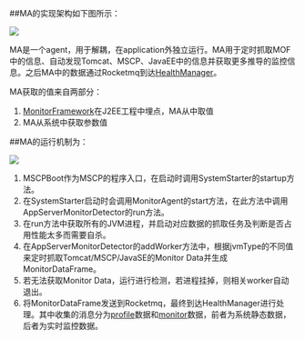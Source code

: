 
##MA的实现架构如下图所示：

![](/assets/ma_01.png)

MA是一个agent，用于解耦，在application外独立运行。MA用于定时抓取MOF中的信息、自动发现Tomcat、MSCP、JavaEE中的信息并获取更多推导的监控信息。之后MA中的数据通过Rocketmq到达[HealthManager](healthmanager)。

MA获取的值来自两部分：
1. [MonitorFramework](moniorframework.md)在J2EE工程中埋点，MA从中取值
2. MA从系统中获取参数值

##MA的运行机制为：

![](/assets/ma_02.png)

1. MSCPBoot作为MSCP的程序入口，在启动时调用SystemStarter的startup方法。
2. 在SystemStarter启动时会调用MonitorAgent的start方法，在此方法中调用AppServerMonitorDetector的run方法。
3. 在run方法中获取所有的JVM进程，并启动对应数据的抓取任务及判断是否占用性能太多而需要自杀。
4. 在AppServerMonitorDetector的addWorker方法中，根据jvmType的不同值来定时抓取Tomcat/MSCP/JavaSE的Monitor Data并生成MonitorDataFrame。
5. 若无法获取Monitor Data，运行进行检测，若进程挂掉，则相关worker自动退出。
6. 将MonitorDataFrame发送到Rocketmq，最终到达HealthManager进行处理。其中收集的消息分为[profile](ying-yong-hua-xiang-shu-ju.md)数据和[monitor](ying-yong-hua-xiang-shu-ju.md)数据，前者为系统静态数据，后者为实时监控数据。


